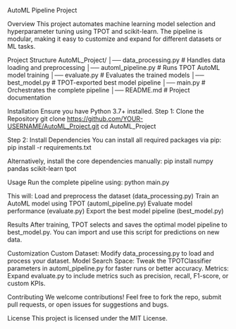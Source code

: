 AutoML Pipeline Project

Overview
This project automates machine learning model selection and hyperparameter tuning using TPOT and scikit-learn. The pipeline is modular, making it easy to customize and expand for different datasets or ML tasks.

Project Structure
AutoML_Project/
│── data_processing.py     # Handles data loading and preprocessing
│── automl_pipeline.py     # Runs TPOT AutoML model training
│── evaluate.py            # Evaluates the trained models
│── best_model.py          # TPOT-exported best model pipeline
│── main.py                # Orchestrates the complete pipeline
│── README.md              # Project documentation

Installation
Ensure you have Python 3.7+ installed.
Step 1: Clone the Repository
git clone https://github.com/YOUR-USERNAME/AutoML_Project.git
cd AutoML_Project

Step 2: Install Dependencies
You can install all required packages via pip:
pip install -r requirements.txt

Alternatively, install the core dependencies manually:
pip install numpy pandas scikit-learn tpot

Usage
Run the complete pipeline using:
python main.py

This will:
Load and preprocess the dataset (data_processing.py)
Train an AutoML model using TPOT (automl_pipeline.py)
Evaluate model performance (evaluate.py)
Export the best model pipeline (best_model.py)

Results
After training, TPOT selects and saves the optimal model pipeline to best_model.py.
You can import and use this script for predictions on new data.

Customization
Custom Dataset: Modify data_processing.py to load and process your dataset.
Model Search Space: Tweak the TPOTClassifier parameters in automl_pipeline.py for faster runs or better accuracy.
Metrics: Expand evaluate.py to include metrics such as precision, recall, F1-score, or custom KPIs.

Contributing
We welcome contributions! Feel free to fork the repo, submit pull requests, or open issues for suggestions and bugs.

License
This project is licensed under the MIT License.